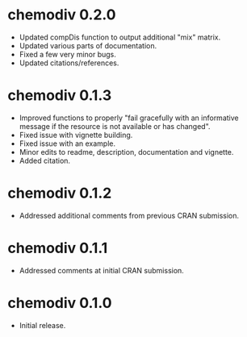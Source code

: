 # chemodiv 0.2.0

* Updated compDis function to output additional "mix" matrix.
* Updated various parts of documentation.
* Fixed a few very minor bugs.
* Updated citations/references.

# chemodiv 0.1.3

* Improved functions to properly "fail gracefully with an informative message 
if the resource is not available or has changed". 
* Fixed issue with vignette building.
* Fixed issue with an example.
* Minor edits to readme, description, documentation and vignette.
* Added citation.

# chemodiv 0.1.2

* Addressed additional comments from previous CRAN submission.

# chemodiv 0.1.1

* Addressed comments at initial CRAN submission.

# chemodiv 0.1.0

* Initial release.
